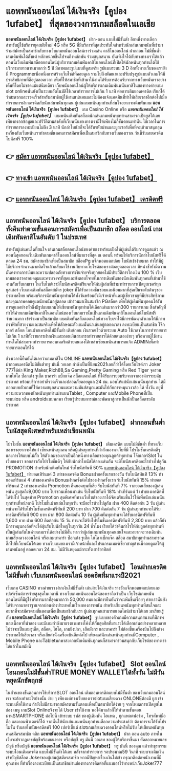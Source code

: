 # แอพพนันออนไลน์ ได้เงินจริง【คูปอง 1ufabet】  ที่สุดของวงการเกมสล็อตในเอเชีย

**แอพพนันออนไลน์ ได้เงินจริง【คูปอง 1ufabet】** ฝาก-ถอน แบบไม่มีขั้นต่ำ  อีกหนึ่งทางเลือกสำหรับผู้ใช้บริการยุคสมัยใหม่ 4G หรือ 5G ที่มีบริการที่สุดประทับใจสำหรับนักเล่นเกมพนันที่เข้ามาร่วมสมัครเป็นสมาชิกกับทางเว็บเกมพนันออนไลน์เราร่วมเล่น คาสิโนออนไลน์ ฝากถอน ไม่มีขั้นต่ำ เล่นเดิมพันได้ตั้งแต่ หลักหน่วยขึ้นไปจนถึงหลักพัน ร่วมสนุกสนาน บันเทิงใจได้กับทางทางเราได้แล้วตอนนี้เว็บเดิมพันสล็อตออนไลน์ผู้บริการเกมเดิมพันคาสิโนออนไลน์ที่เปิดให้นักพนันทุกท่านได้ใช้บริการมายาวนานมากกว่า 5 ปี มีภาพและรูปแบบที่ดูสมจริง รูปแบบระบบ 3 D
อีกทั้งทางเว็บของเรายังมี Programmerมือหนึ่งการสร้างเว็บไซต์ที่คอยดูเล  รวมไปถึงพัฒนาและปรับปรุงรูปแบบตัวเกมให้มีประสิทธิภาพที่ดีอยู่ตลอดเวลา เพื่อที่ให้สมาชิกที่เข้ามาใช้งานได้รับการต้อนรับจากทางเว็บพนันเราอย่างเต็มที่โดยไม่ขาดแม้แต่นิดเดียว เว็บพนันออนไลน์ผู้ให้บริการเกมเดิมพันพนันคาสิโนของทางค่ายเกม slot onlineนั้นยังเป็นระบบอัตโนมัติใช้เวลาทำรายการไม่เกิน 1 นาที ต่อการเติมยอดเครดิต เรียกได้ว่าสะดวกและรวดเร็วสำหรับสมาชิกผู้ใช้งานแน่นอนและไม่ต้องแจ้งแอดมินที่ทำให้เสียเวลาอีกต่อไปเมื่อทำรายการฝากเครดิตกับนักเล่นพนันทุกคน
ผู้เล่นเกมพนันทุกท่านที่สนใจอยากจะเดิมพันเกม **แอพพนันออนไลน์ ได้เงินจริง【คูปอง 1ufabet】** เกม Casino Online หรือ ***แอพพนันออนไลน์ ได้เงินจริง【คูปอง 1ufabet】*** เกมพนันเดิมพันสล็อตนักเล่นเกมพนันทุกท่านสามารถเปิดยูสได้เลยเพียงกรอกข้อมูลและปรัวัติตามลำดับที่เว็บพนันของทางเรามีให้เพียงไม่กี่ขั้นตอนเท่านั้น ใช้เวลาในการทำรายการลงทะเบียนไม่ถึง 3 นาที นักล่าโบนัสก็จะได้รับรหัสผ่านและยูสเซอร์เพื่อที่จะเข้ามาสนุกสุดเหวี่ยงกับเว็บพนันเราทำตามขั้นตอนการสมัครเพื่อเป็นสมาชิกกับทางเว็บของเราณ วันนี้รับเลยเครดิตโบนัสฟรี 100%

## 👉 [สมัคร แอพพนันออนไลน์ ได้เงินจริง【คูปอง 1ufabet】](https://archa888.com/)
## 👉 [ทางเข้า แอพพนันออนไลน์ ได้เงินจริง【คูปอง 1ufabet】](https://archa888.com/)
## 👉 [แอพพนันออนไลน์ ได้เงินจริง【คูปอง 1ufabet】 เครดิตฟรี](https://archa888.com/)

## แอพพนันออนไลน์ ได้เงินจริง【คูปอง 1ufabet】 บริการตลอด ทั้งคืนทำตามขั้นตอนการสมัครเพื่อเป็นสมาชิก สล็อต ออนไลน์ เกมเดิมพันคาสิโนอันดับ 1 ในประเทศ

สำหรับผู้เล่นคนใดที่สนใจ เล่นเกมสล็อตออนไลน์ของค่ายเราพร้อมเปิดให้ผู้เล่นได้รับการดูแลแล้ว ณ ตอนนี้สุดยอดเว็บเดิมพันเกมคาสิโนออนไลน์ที่มาแรงที่สุด ณ ตอนนี้ พร้อมให้บริการนักล่าโบนัสฟรีได้ตลอด 24 ชม. สมัครสมาชิกเพื่อเป็นสมาชิก สล็อตPg แจ็กพอตแตกบ่อย โบนัสเข้าง่ายมาก ทำให้มีผู้ใช้บริการจำนวนมากติดใจแล้วกลับมาใช้งานกับทางเว็บไซต์ของเราต่ออยู่ตลอดเวลา มิหนำซ้ำยังมีความมั่นคงทางการเงินและความปลอดภัยทางการเงินจ่ายจริงทุกยอดไม่มีประวัติการโกงเงิน 100 % เว็บเกมของเราครอบคลุมและครบวงจรที่สุดและยังตอบโจทย์ในการเดิมพันของนักเดิมพันทุกคนที่เข้ามาใช้งานกับเว็บเกมเรา
ในเว็บไซต์เรามีโบนัสเครดิตฟรีแจกให้กับผู้เล่นที่เข้ามาทำรายการเปิดยูสเซอร์ทุกยูสเซอร์ เว็บเกมเดิมพันสล็อตสมัคร joker ที่ได้รับความชื่นชอบและนิยมมากที่สุดเป็นระดับต้นๆของประเทศไทย พร้อมบริการนักพนันทุกท่านได้ทั้งวันพร้อมยังมีเจ้าหน้าที่และผู้เชี่ยวชาญที่มีประสิทธิภาพและคุณภาพคอยดูแลนักพนันอยู่ตลอด เข้าร่วมมาเป็นสมาชิก PGสล็อต เพื่อให้ผู้เดิมพันทุกคนได้รับการดูแลอย่างทั่วถึงมีรูปแบบเกมให้เซียนพนันทุกท่านได้เลือกเล่นมากกว่า300 รายการเกม
สิ่งสำคัญที่ทำให้ค่ายเกมเดิมพันคาสิโนออนไลน์ของเว็บเกมเรานั้นเป็นเกมเดิมพันคาสิโนออนไลน์โบนัสฟรีจำนวนมาก เข้าร่วมมาเป็นสมาชิก  เกมเดิมพันสล็อตออนไลน์ทางเว็บเราได้มีการพัฒนาตัวเกมให้มีภาพกราฟิกที่สวยงามและสมจริงเพื่อให้ลักษณะตัวเกมนั้นน่าเล่นอยู่ตลอดเวลา ลงทะเบียนเป็นสมาชิก โจ๊กเกอร์ สล็อต โอนฝากเครดิตไม่มีขั้นต่ำ เติม/ถอน เงินรวดเร็วด้วยระบบ Auto ใช้เวลาในการทำรายการไม่เกิน 1 นาทีทั้งรายการฝากเงินและถอนเงินสามารถทำรายการได้ด้วยตนเองง่ายๆ หรือหากผู้ใช้งานท่านใดไม่สามารถทำรายการถอนเคดริตด้วยตนเองได้เหล่าเซียนพนันสามารถแจ้ง ADMINเพื่อทำรายการถอนให้ได้

ช่วงเวลานี้ยืนยันได้เลยว่าเกมคาสิโน ONLINE **แอพพนันออนไลน์ ได้เงินจริง【คูปอง 1ufabet】** ฝากถอนเครดิตไม่มีขั้นต่ำทรู มันนี่ วอเลท กำลังเป็นที่นิยม2021เลยก็ว่าได้โดยเว็บไซต์เรา Joker 777ได้นำ  King Maker,Rich88,Sa Gaming,Pretty Gaming หรือ Red Tiger จุดรวมเกมไฮโล ป๊อกเด้ง รูเล็ต บาคาร่า แบ็กแจ๊ค สล็อตออนไลน์ ที่ได้รับการยอมรับจากจากองค์กรระบดับประเทศ พร้อมบริการอย่าดีรวดเร็วและปลอดภัยคอยดูแล 24 ชม. มอบให้แก่นักเล่นพนันทุกท่าน ได้มีออกแบบตัวเกมที่ให้ความสนุกสนานและความมันส์สนุกและมันไปกับการหมุนวงวล้อ ได้ ทั้งวัน อยู่ที่ความสะดวกของนักพนันทุกท่านผ่านบนTablet , Computer และMobile Phoneที่เป็นระบบios หรือ androidแบบพกพา เรียนรู้ประสบการณ์และพัฒนาสู่การเป็นนักปั่นสล็อตระดับประเทศ

## แอพพนันออนไลน์ ได้เงินจริง【คูปอง 1ufabet】 ฝากถอนขั้นต่ำ โบนัสสุดพิเศษสำหรับเหล่าเซียนพนัน

โปรโมชั่น **แอพพนันออนไลน์ ได้เงินจริง【คูปอง 1ufabet】** เติมเครดิต แบบไม่มีขั้นต่ำ ที่ทางเว็บของเราอยากจะให้แก่  เซียนพนันทุกคน หรือผู้เล่นทุกท่านที่กำลังมองหาเว็บที่มี โปรโมชั่นเครดิตดีๆ และการให้แบบไม่กั๊ก ให้ตัวเกมของเราเป็นอีกหนึ่งทางเลือกของคุณลูกค้าทุกท่าน โจ๊กเกอร์Slot ในเว็บของเรา ขอกล่าวกับโปรโมชั่นดีๆ ให้กับนักล่าโบนัสได้ลองเล่นกัน จะมีโบนัสเครดิตอะไรบ้างไปดูกัน
 PROMOTION สำหรับนักเดิมพันใหม่ รับโบนัสทันที 50% [แอพพนันออนไลน์ ได้เงินจริง【คูปอง 1ufabet】](https://archa888.com/) ทำยอดเทิร์นแค่ 3 เท่าของเครดิต
Bonusฝากครั้งแรกของวัน รับโบนัสทันที 13% ทำยอดเทิร์นแค่ 4 เท่าของเครดิต
Bonusฝากครั้งต่อไปของฝากครั้งแรก รับโบนัสทันที 15% ทำยอดเทิร์นแค่ 2 เท่าของเครดิต
 Promotion คืนยอดทุนที่เสีย รับโบนัสทันที 7% จากยอดเสียของผู้เล่นพนัน สูงสุดถึง9,000 บาท
โปรชวนเพื่อนมาเล่น รับโบนัสทันที 18% ทำเทิร์นแค่ 1 เท่าของเครดิตที่ได้รับไป
ในสุดท้าย Promotion สุดพิเศษที่ทางเว็บไซต์ของเราได้จัดเตรียมขึ้นไว้ให้เพื่อนักเล่นพนันทุกท่านที่หน้าตาดี โปรโมชั่นฝากเล่นในทุกวัน จะมีอะไรบ้างไปดูกัน
ฝาก 400 ติดต่อกัน 3 วัน ผู้เล่นพนันจะได้รับโปรโมชั่นเครดิตฟรีทันที 200 บาท
ฝาก 700 ติดต่อกัน 7 วัน ผู้เล่นทุกท่านจะได้รับเครดิตฟรีทันที 900 บาท
ฝาก 800 ติดต่อกัน 10 วัน ผู้เดิมพันทุกท่านจะได้รับเครดิตฟรีทันที 1,600 บาท
ฝาก 600 ติดต่อกัน 15 วัน ท่านจะได้รับโปรโมชั่นเครดิตฟรีทันที 2,300 บาท
แล้วก็ยังมีการหมุนกงล้อที่จะได้ลุ้นรับโบนัสใหญ่ในทุกวัน 24 ชั่วโมง เรียกได้ว่าคืนกำไรให้กับลูกค้าทุกท่านที่เป็นผู้เล่นกับในค่ายเกมเราได้อย่างไม่มีอั้น หากว่าผู้เล่นเกมพนันทุกคนสนใจและอยากจะวางเดิมพัน เกมเสี่ยงดวงออนไลน์ หรือเกมบาคาร่า ป๊อกเด้ง รูเล็ต ไฮโล แบ็กแจ๊ค สล็อต สมาชิกทุกท่านสามารถคลิ๊กไปที่เว็บพนันได้เลย ทางเว็บเกมของเรามีเจ้าหน้าที่และโปรแกรมเมอร์เชี่ยวชาญด้านนี้คอยดูแลให้ผู้เล่นพนันอยู่ ตลอดเวลา 24 ชม. ไม่มีวันหยุดแม้กระทั่งเสาร์อาทิตย์

## แอพพนันออนไลน์ ได้เงินจริง【คูปอง 1ufabet】 โอนฝากเครดิตไม่มีขั้นต่ำ  เว็บเกมพนันออนไลน์ ยอดฮิตที่มาแรงปี2021

เว็บเกม CASINO ทางค่ายเรา ฝากเงินไม่มีขั้นต่ำ เล่นง่ายได้เงินจริง รางวัลแจ็กพอตแตกบ่อยและเปอร์เซ็นต์การจ่ายสูงสุดในเวลานี ทางเว็บเกมพนันออนไลน์ของเราถือว่าเป็น เว็บไซต์เกมพนันออนไลน์ที่มีผู้ใช้บริการมากที่สุดมากกว่า 50,000 คนและมีการยืนยันว่าจะเพิ่มขึ้นเรื่อยๆ ค่ายเรานั้นยังได้รับจากมาตราฐานจากบ่อนต่างประเทศในเรื่องของการพนัน สำหรับเซียนพนันทุกท่านที่สนใจและอยากที่จะสมัครตามขั้นตอนเพื่อเป็นสมาชิกกับเรา ผู้เล่นทุกคนสามารถแอดไลน์เข้ามาได้เลย
	มาเรียนรู้กับ **แอพพนันออนไลน์ ได้เงินจริง【คูปอง 1ufabet】** รูปแบบของตัวเกมมีความสนุกสนานที่มีภาพและเนื้อหาที่น่าลอง และมีเกมกำลังมาแรงแซงทางโค้งให้กับสุดฮิตที่มาแรงได้เลือกเล่นอย่างหลากหลาย  ไม่ว่าจะเป็นเกมรูเล็ต, สล็อต, ไฮโล, เกมยิงปลา, เสือมังกร และบาคาร่า ไม่ต้องขึ้นเครื่องบินไปถึงต่างประเทศให้เสียเวลา หรือเสียค่านั่งเครื่องบินอีกต่อไป เพียงแค่นักเล่นพนันทุกท่านมีComputer , Mobile Phone และTabletพกพาสะดวกนักเดิมพันทุกคนก็สามารถร่วมสนุกกับเว็บไซต์ของทางเราได้แล้วในสมัยนี้

## แอพพนันออนไลน์ ได้เงินจริง【คูปอง 1ufabet】 Slot ออนไลน์โอนถอนไม่มีขั้นต่ำTRUE MONEY WALLETได้ทั้งวัน ไม่มีวันหยุดนักขัตฤกษ์

ในส่วนของขั้นตอนการใช้บริการSLOT ออนไลน์ เติมถอนเครดิตแบบไม่มีขั้นต่ำ ของเว็บเกมออนไลน์เรา จะต้องทำอะไรบ้างนั้น ง่าย ๆ เพียงแค่ทางเว็บของเราslotเกมเสี่ยงดวง ONLONEต้องมี ยูส เข้าระบบเพื่อใช้งาน ถ้ายังไม่มีสามารถสมัครตามขั้นตอนเพื่อเป็นสมาชิกได้ง่าย ๆ จากโหมดการเปิดยูสในช่อง เมนู เกมSlot Onlineจึงจะได้ User เข้าใช้งาน พอได้มาแล้วก็ให้ทำตามขั้นตอนผ่านSMARTPHONE ต่อไปนี้
เข้าระบบ รหัส  ของผู้เดิมพัน ไอแพด , ทุกแพลตฟอร์ม , โทรศัพท์มือถือ และคอมพิวเตอร์ก็ได้
จากนั้นให้นักเล่นเกมพนันทุกท่านเลือกความประสงค์ว่า ต้องการจะได้รับโปรโมชั่น รับเลยโบนัสเครดิตฟรี 100 เปอร์เซ็นต์ slotเกมเสี่ยงดวงออนไลน์หรือไม่รับ
ให้เซียนพนันทุกคนสมัครสมาชิก คลิก **แอพพนันออนไลน์ ได้เงินจริง【คูปอง 1ufabet】** ฝาก ถอน auto ภาพในเว็บจะปรากฏเลขบัญชีพร้อมธนาคาร หรือบัญชี ทรู มันนี่ วอเลท ของผู้ให้บริการขึ้นมา
คัดลอกหมายเลขบัญชี หรือบัญชี **แอพพนันออนไลน์ ได้เงินจริง【คูปอง 1ufabet】** ทรู มันนี่ ของคุณ แล้วทำธุรกรรมระบบโอนเติมเครดิต แบบไม่มีขั้นต่ำได้เลย
หลังจากทำรายการ รอประมาณ59 วินาที ระบบจะเติมเงินเข้าบัญชีสล็อต Jokerของผู้เล่นผู้สมัครสมาชิก
หากมีปัญหาเรื่องเงินไม่เข้า กรุณาติดต่อพนักงานที่มีคุณภาพ ที่ทำเรื่องลงทะเบียนเป็นสมาชิกผ่านช่องทางการติดต่อที่แนบเอาไว้ทางหน้าเว็บJoker777


